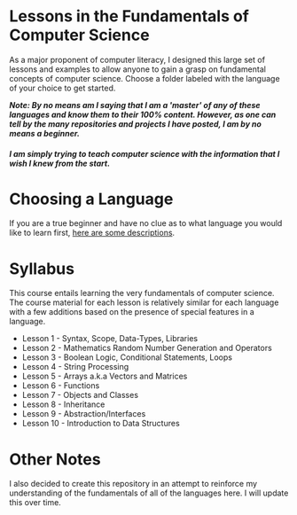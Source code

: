 # Lessons in the Fundamentals of Computer Science
As a major proponent of computer literacy, I designed this large set of lessons and examples to allow anyone to gain a grasp on fundamental concepts of computer science. Choose a folder labeled with the language of your choice to get started.

***Note: By no means am I saying that I am a 'master' of any of these languages and know them to their 100% content. However, as one can tell by the many repositories and projects I have posted, I am by no means a beginner.***
#### *I am simply trying to teach computer science with the information that I wish I knew from the start.* 

# Choosing a Language
If you are a true beginner and have no clue as to what language you would like to learn first, [here are some descriptions](ChoosingALanguage.md).

# Syllabus
This course entails learning the very fundamentals of computer science. The course material for each lesson is relatively similar for each language with a few additions based on the presence of special features in a language.
- Lesson 1 - Syntax, Scope, Data-Types, Libraries
- Lesson 2 - Mathematics Random Number Generation and Operators
- Lesson 3 - Boolean Logic, Conditional Statements, Loops
- Lesson 4 - String Processing
- Lesson 5 - Arrays a.k.a Vectors and Matrices
- Lesson 6 - Functions
- Lesson 7 - Objects and Classes
- Lesson 8 - Inheritance
- Lesson 9 - Abstraction/Interfaces
- Lesson 10 - Introduction to Data Structures
# Other Notes
I also decided to create this repository in an attempt to reinforce my understanding of the fundamentals of all of the languages here. I will update this over time.
